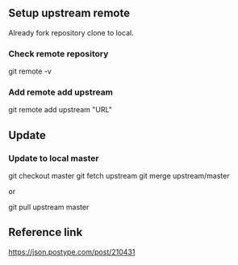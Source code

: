 ## Setup upstream remote

Already fork repository clone to local.

### Check remote repository

git remote -v

### Add remote add upstream

git remote add upstream "URL"

## Update 

### Update to local master

git checkout master
git fetch upstream
git merge upstream/master

or

git pull upstream master

## Reference link

https://json.postype.com/post/210431
